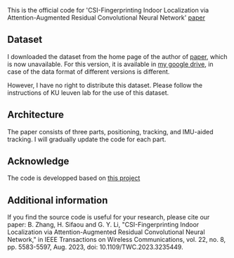 This is the official code for 'CSI-Fingerprinting Indoor Localization via Attention-Augmented Residual Convolutional Neural Network' [paper](https://ieeexplore.ieee.org/document/10018917)

## Dataset
I downloaded the dataset from the home page of the author of [paper](https://arxiv.org/pdf/1911.11523.pdf), which is now unavailable. For this version, it is available in [my google drive](https://drive.google.com/file/d/1MoGZib9pC1Pe9wigXwtPLeRyNJQ3Dihr/view?usp=sharing), in case of the data format of different versions is different.

However, I have no right to distribute this dataset. Please follow the instructions of KU leuven lab for the use of this dataset. 

## Architecture
The paper consists of three parts, positioning, tracking, and IMU-aided tracking. I will gradually update the code for each part.

## Acknowledge 
The code is developped based on [this project](https://github.com/sibrendebast/MaMIMO-CSI-positioning-using-CNNs)

## Additional information
If you find the source code is useful for your research, please cite our paper:
B. Zhang, H. Sifaou and G. Y. Li, "CSI-Fingerprinting Indoor Localization via Attention-Augmented Residual Convolutional Neural Network," in IEEE Transactions on Wireless Communications, vol. 22, no. 8, pp. 5583-5597, Aug. 2023, doi: 10.1109/TWC.2023.3235449.
